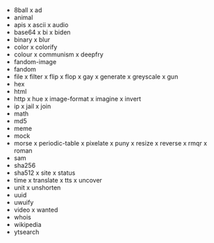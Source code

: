 - 8ball
x ad
- animal
- apis
x ascii
x audio
- base64
x bi
x biden
- binary
x blur
- color
x colorify
- colour
x communism
x deepfry
- fandom-image
- fandom
- file
x filter
x flip
x flop
x gay
x generate
x greyscale
x gun
- hex
- html
- http
x hue
x image-format
x imagine
x invert
- ip
x jail
x join
- math
- md5
- meme
- mock
- morse
x periodic-table
x pixelate
x puny
x resize
x reverse
x rmqr
x roman
- sam
- sha256
- sha512
x site
x status
- time
x translate
x tts
x uncover
- unit
x unshorten
- uuid
- uwuify
- video
x wanted
- whois
- wikipedia
- ytsearch